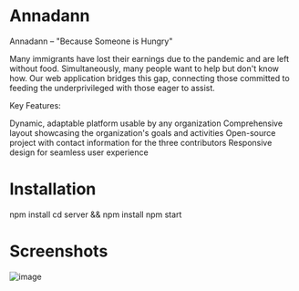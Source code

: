 # Annadann
Annadann – "Because Someone is Hungry"

Many immigrants have lost their earnings due to the pandemic and are left without food. Simultaneously, many people want to help but don't know how. Our web application bridges this gap, connecting those committed to feeding the underprivileged with those eager to assist.


Key Features:

Dynamic, adaptable platform usable by any organization
Comprehensive layout showcasing the organization's goals and activities
Open-source project with contact information for the three contributors
Responsive design for seamless user experience

# Installation
npm install
cd server && npm install
npm start


# Screenshots

![image](https://github.com/sagarsapre38/Annadann/assets/76427049/ae05640b-17a8-4950-be16-a7b87d9ae425)
